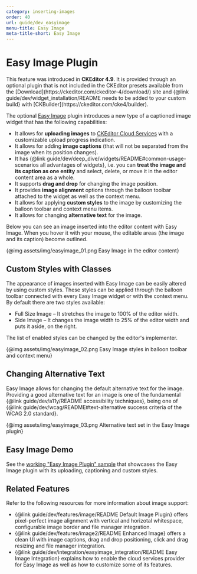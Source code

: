 ```yaml
---
category: inserting-images
order: 40
url: guide/dev_easyimage
menu-title: Easy Image
meta-title-short: Easy Image
---
```

<!--
Copyright (c) 2003-2018, CKSource - Frederico Knabben. All rights reserved.
For licensing, see LICENSE.md.
-->

# Easy Image Plugin

<info-box info="">
    This feature was introduced in <strong>CKEditor 4.9</strong>. It is provided through an optional plugin that is not included in the CKEditor presets available from the [Download](https://ckeditor.com/ckeditor-4/download/) site and {@link guide/dev/widget_installation/README needs to be added to your custom build} with [CKBuilder](https://ckeditor.com/cke4/builder).
</info-box>

The optional [Easy Image](https://ckeditor.com/cke4/addon/easyimage) plugin introduces a new type of a captioned image widget that has the following capabilities:

*  It allows for **uploading images** to [CKEditor Cloud Services](https://ckeditor.com/ckeditor-cloud-services/) with a customizable upload progress indication.
*  It allows for adding **image captions** (that will not be separated from the image when its position changes).
*  It has {@link guide/dev/deep_dive/widgets/README#common-usage-scenarios all advantages of widgets}, i.e. you can **treat the image and its caption as one entity** and select, delete, or move it in the editor content area as a whole.
*  It supports **drag and drop** for changing the image position.
*  It provides **image alignment** options through the balloon toolbar attached to the widget as well as the context menu.
*  It allows for applying **custom styles** to the image by customizing the balloon toolbar and context menu items.
*  It allows for changing **alternative text** for the image.

Below you can see an image inserted into the editor content with Easy Image. When you hover it with your mouse, the editable areas (the image and its caption) become outlined.

{@img assets/img/easyimage_01.png Easy Image in the editor content}

## Custom Styles with Classes

The appearance of images inserted with Easy Image can be easily altered by using custom styles. These styles can be applied through the balloon toolbar connected with every Easy Image widget or with the context menu. By default there are two styles available:

*  Full Size Image &ndash; It stretches the image to 100% of the editor width.
*  Side Image &ndash; It changes the image width to 25% of the editor width and puts it aside, on the right.

The list of enabled styles can be changed by the editor's implementer.

{@img assets/img/easyimage_02.png Easy Image styles in balloon toolbar and context menu}

## Changing Alternative Text

Easy Image allows for changing the default alternative text for the image. Providing a good alternative text for an image is one of the fundamental {@link guide/dev/a11y/README accessibility techniques}, being one of {@link guide/dev/wcag/README#text-alternative success criteria of the WCAG 2.0 standard}.

{@img assets/img/easyimage_03.png Alternative text set in the Easy Image plugin}

## Easy Image Demo

See the [working "Easy Image Plugin" sample](https://sdk.ckeditor.com/samples/easyimage.html) that showcases the Easy Image plugin with its uploading, captioning and custom styles.

## Related Features

Refer to the following resources for more information about image support:

* {@link guide/dev/features/image/README Default Image Plugin} offers pixel-perfect image alignment with vertical and horizotal whitespace, configurable image border and file manager integration.
* {@link guide/dev/features/image2/README Enhanced Image} offers a clean UI with image captions, drag and drop positioning, click and drag resizing and file manager integration.
* {@link guide/dev/integration/easyimage_integration/README Easy Image Integration} explains how to enable the cloud services provider for Easy Image as well as how to customize some of its features.
